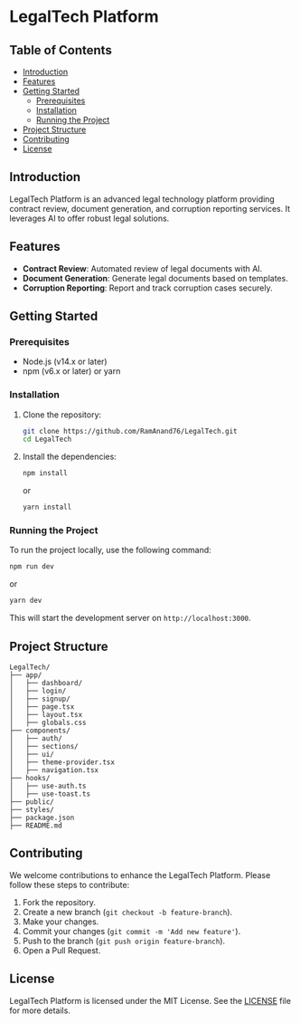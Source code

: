 # LegalTech Platform


## Table of Contents
- [Introduction](#introduction)
- [Features](#features)
- [Getting Started](#getting-started)
  - [Prerequisites](#prerequisites)
  - [Installation](#installation)
  - [Running the Project](#running-the-project)
- [Project Structure](#project-structure)
- [Contributing](#contributing)
- [License](#license)

## Introduction
LegalTech Platform is an advanced legal technology platform providing contract review, document generation, and corruption reporting services. It leverages AI to offer robust legal solutions.

## Features
- **Contract Review**: Automated review of legal documents with AI.
- **Document Generation**: Generate legal documents based on templates.
- **Corruption Reporting**: Report and track corruption cases securely.

## Getting Started

### Prerequisites
- Node.js (v14.x or later)
- npm (v6.x or later) or yarn

### Installation
1. Clone the repository:
   ```bash
   git clone https://github.com/RamAnand76/LegalTech.git
   cd LegalTech
   ```
2. Install the dependencies:
   ```bash
   npm install
   ```
   or
   ```bash
   yarn install
   ```

### Running the Project
To run the project locally, use the following command:
```bash
npm run dev
```
or
```bash
yarn dev
```
This will start the development server on `http://localhost:3000`.

## Project Structure
```
LegalTech/
├── app/
│   ├── dashboard/
│   ├── login/
│   ├── signup/
│   ├── page.tsx
│   ├── layout.tsx
│   ├── globals.css
├── components/
│   ├── auth/
│   ├── sections/
│   ├── ui/
│   ├── theme-provider.tsx
│   ├── navigation.tsx
├── hooks/
│   ├── use-auth.ts
│   ├── use-toast.ts
├── public/
├── styles/
├── package.json
├── README.md
```

## Contributing
We welcome contributions to enhance the LegalTech Platform. Please follow these steps to contribute:
1. Fork the repository.
2. Create a new branch (`git checkout -b feature-branch`).
3. Make your changes.
4. Commit your changes (`git commit -m 'Add new feature'`).
5. Push to the branch (`git push origin feature-branch`).
6. Open a Pull Request.

## License
LegalTech Platform is licensed under the MIT License. See the [LICENSE](LICENSE) file for more details.
